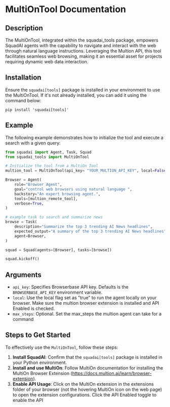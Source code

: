 # MultiOnTool Documentation

## Description
The MultiOnTool, integrated within the squadai_tools package, empowers SquadAI agents with the capability to navigate and interact with the web through natural language instructions. Leveraging the Multion API, this tool facilitates seamless web browsing, making it an essential asset for projects requiring dynamic web data interaction.

## Installation
Ensure the `squadai[tools]` package is installed in your environment to use the MultiOnTool. If it's not already installed, you can add it using the command below:
```shell
pip install 'squadai[tools]'
```

## Example
The following example demonstrates how to initialize the tool and execute a search with a given query:

```python
from squadai import Agent, Task, Squad
from squadai_tools import MultiOnTool

# Initialize the tool from a MultiOn Tool
multion_tool = MultiOnTool(api_key= "YOUR_MULTION_API_KEY", local=False)

Browser = Agent(
    role="Browser Agent",
    goal="control web browsers using natural language ",
    backstory="An expert browsing agent.",
    tools=[multion_remote_tool],
    verbose=True,
)

# example task to search and summarize news
browse = Task(
    description="Summarize the top 3 trending AI News headlines",
    expected_output="A summary of the top 3 trending AI News headlines",
    agent=Browser,
)

squad = Squad(agents=[Browser], tasks=[browse])

squad.kickoff()
```

## Arguments

- `api_key`: Specifies Browserbase API key. Defaults is the `BROWSERBASE_API_KEY` environment variable.
- `local`: Use the local flag set as "true" to run the agent locally on your browser. Make sure the multion browser extension is installed and API Enabled is checked.
- `max_steps`: Optional. Set the max_steps the multion agent can take for a command

## Steps to Get Started
To effectively use the `MultiOnTool`, follow these steps:

1. **Install SquadAI**: Confirm that the `squadai[tools]` package is installed in your Python environment.
2. **Install and use MultiOn**: Follow MultiOn documentation for installing the MultiOn Browser Extension (https://docs.multion.ai/learn/browser-extension).
3. **Enable API Usage**: Click on the MultiOn extension in the extensions folder of your browser (not the hovering MultiOn icon on the web page) to open the extension configurations. Click the API Enabled toggle to enable the API                             

